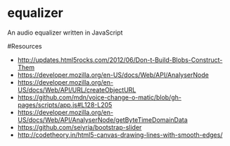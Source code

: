 # equalizer
An audio equalizer written in JavaScript

#Resources
- http://updates.html5rocks.com/2012/06/Don-t-Build-Blobs-Construct-Them
- https://developer.mozilla.org/en-US/docs/Web/API/AnalyserNode
- https://developer.mozilla.org/en-US/docs/Web/API/URL/createObjectURL
- https://github.com/mdn/voice-change-o-matic/blob/gh-pages/scripts/app.js#L128-L205
- https://developer.mozilla.org/en-US/docs/Web/API/AnalyserNode/getByteTimeDomainData
- https://github.com/seiyria/bootstrap-slider
- http://codetheory.in/html5-canvas-drawing-lines-with-smooth-edges/

